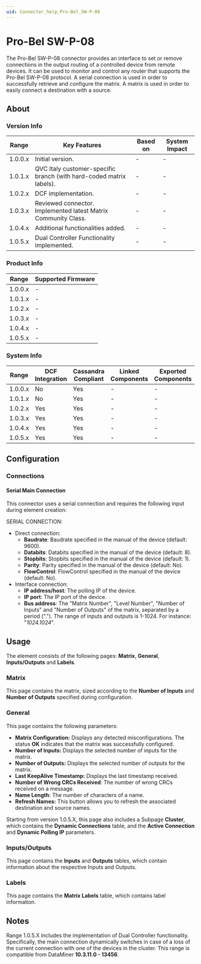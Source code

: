 ```yaml
---
uid: Connector_help_Pro-Bel_SW-P-08
---
```


# Pro-Bel SW-P-08

The Pro-Bel SW-P-08 connector provides an interface to set or remove connections in the output routing of a controlled device from remote devices. It can be used to monitor and control any router that supports the Pro-Bel SW-P-08 protocol. A serial connection is used in order to successfully retrieve and configure the matrix. A matrix is used in order to easily connect a destination with a source.

## About

### Version Info

| **Range** | **Key Features**                                                    | **Based on** | **System Impact** |
|-----------|---------------------------------------------------------------------|--------------|-------------------|
| 1.0.0.x   | Initial version.                                                    | \-           | \-                |
| 1.0.1.x   | QVC Italy customer-specific branch (with hard-coded matrix labels). | \-           | \-                |
| 1.0.2.x   | DCF implementation.                                                 | \-           | \-                |
| 1.0.3.x   | Reviewed connector. Implemented latest Matrix Community Class.      | \-           | \-                |
| 1.0.4.x   | Additional functionalities added.                                   | \-           | \-                |
| 1.0.5.x   | Dual Controller Functionality implemented.                          | \-           | \-                |

### Product Info

| Range     | Supported Firmware     |
|-----------|------------------------|
| 1.0.0.x   | \-                     |
| 1.0.1.x   | \-                     |
| 1.0.2.x   | \-                     |
| 1.0.3.x   | \-                     |
| 1.0.4.x   | \-                     |
| 1.0.5.x   | \-                     |

### System Info

| Range     | DCF Integration     | Cassandra Compliant     | Linked Components     | Exported Components     |
|-----------|---------------------|-------------------------|-----------------------|-------------------------|
| 1.0.0.x   | No                  | Yes                     | \-                    | \-                      |
| 1.0.1.x   | No                  | Yes                     | \-                    | \-                      |
| 1.0.2.x   | Yes                 | Yes                     | \-                    | \-                      |
| 1.0.3.x   | Yes                 | Yes                     | \-                    | \-                      |
| 1.0.4.x   | Yes                 | Yes                     | \-                    | \-                      |
| 1.0.5.x   | Yes                 | Yes                     | \-                    | \-                      |

## Configuration

### Connections

#### Serial Main Connection

This connector uses a serial connection and requires the following input during element creation:

SERIAL CONNECTION:

- Direct connection:
  - **Baudrate**: Baudrate specified in the manual of the device (default: 9600).
  - **Databits**: Databits specified in the manual of the device (default: 8).
  - **Stopbits**: Stopbits specified in the manual of the device (default: 1).
  - **Parity**: Parity specified in the manual of the device (default: No).
  - **FlowControl**: FlowControl specified in the manual of the device (default: No).
- Interface connection:
  - **IP address/host**: The polling IP of the device.
  - **IP port**: The IP port of the device.
  - **Bus address**: The "Matrix Number", "Level Number", "Number of Inputs" and "Number of Outputs" of the matrix, separated by a period ("."). The range of inputs and outputs is 1-1024. For instance: "*1024.1024*".

## Usage

The element consists of the following pages: **Matrix**, **General**, **Inputs/Outputs** and **Labels**.

### Matrix

This page contains the matrix, sized according to the **Number of Inputs** and **Number of Outputs** specified during configuration.

### General

This page contains the following parameters:

- **Matrix Configuration:** Displays any detected misconfigurations. The status **OK** indicates that the matrix was successfully configured.
- **Number of Inputs:** Displays the selected number of inputs for the matrix.
- **Number of Outputs:** Displays the selected number of outputs for the matrix.
- **Last KeepAlive Timestamp:** Displays the last timestamp received.
- **Number of Wrong CRCs Received**: The number of wrong CRCs received on a message.
- **Name Length**: The number of characters of a name.
- **Refresh Names:** This button allows you to refresh the associated destination and source names.

Starting from version 1.0.5.X, this page also includes a Subpage **Cluster**, which contains the **Dynamic Connections** table, and the **Active Connection** and **Dynamic Polling IP** parameters.

### Inputs/Outputs

This page contains the **Inputs** and **Outputs** tables, which contain information about the respective Inputs and Outputs.

### Labels

This page contains the **Matrix Labels** table, which contains label information.

## Notes

Range 1.0.5.X includes the implementation of Dual Controller functionality. Specifically, the main connection dynamically switches in case of a loss of the current connection with one of the devices in the cluster. This range is compatible from DataMiner **10.3.11.0 - 13456**.

